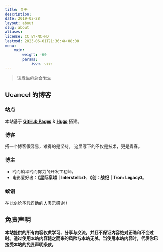 ```yaml
---
title: 关于
description: 
date: 2019-02-28
layout: about
slug: about
aliases:
license: CC BY-NC-ND
lastmod: 2023-06-01T21:36:46+08:00
menu:
    main: 
        weight: -60
        params:
            icon: user
---
```


> 该发生的总会发生

## Ucancel 的博客
### 站点

本站基于 [**GitHub Pages**](https://pages.github.com) & [**Hugo**](https://gohugo.io) 搭建。

### 博客

搭一个博客很容易，难得的是坚持。
这里写下的不仅是技术，更是青春。

### 博主

* 时而躺平时而努力的开发工程师。
* 电影爱好者：**《星际穿越｜Interstellar》**、**《创：战纪｜Tron: Legacy》**。

### 致谢

在此向给予我帮助的人表示感谢！

## 免责声明

**本站提供的所有内容仅供学习、分享与交流，并且不保证内容绝对正确和不会过时。通过使用本站内容随之而来的风险与本站无关。当使用本站内容时，代表你已接受本站的免责声明条款。**
